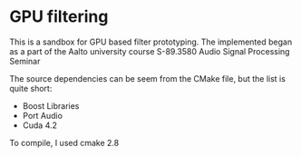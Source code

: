 GPU filtering
============
This is a sandbox for GPU based filter 
prototyping. The implemented began as a part of 
the Aalto university course
 S-89.3580 Audio Signal Processing Seminar

The source dependencies can be seem from the CMake
file, but the list is quite short:
- Boost Libraries
- Port Audio
- Cuda 4.2

To compile, I used cmake 2.8
